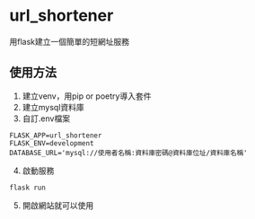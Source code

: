 # url_shortener
用flask建立一個簡單的短網址服務

## 使用方法
1. 建立venv，用pip or poetry導入套件
2. 建立mysql資料庫
3. 自訂.env檔案
``` 
FLASK_APP=url_shortener
FLASK_ENV=development
DATABASE_URL='mysql://使用者名稱:資料庫密碼@資料庫位址/資料庫名稱'
```
4. 啟動服務
``` 
flask run
```
5. 開啟網站就可以使用